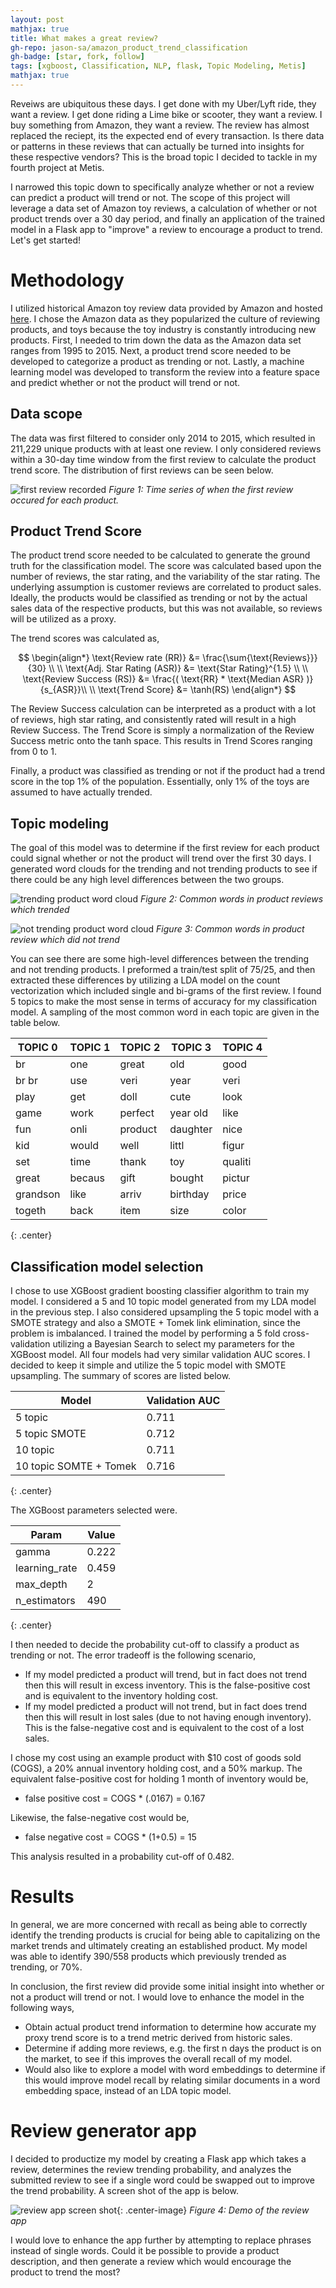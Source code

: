 ```yaml
---
layout: post
mathjax: true
title: What makes a great review?
gh-repo: jason-sa/amazon_product_trend_classification
gh-badge: [star, fork, follow]
tags: [xgboost, Classification, NLP, flask, Topic Modeling, Metis]
mathjax: true
---
```


Reveiws are ubiquitous these days. I get done with my Uber/Lyft ride, they want a review. I get done riding a Lime bike or scooter, they want a review. I buy something from Amazon, they want a review. The review has almost replaced the reciept, its the expected end of every transaction. Is there data or patterns in these reviews that can actually be turned into insights for these respective vendors? This is the broad topic I decided to tackle in my fourth project at Metis.

I narrowed this topic down to specifically analyze whether or not a review can predict a product will trend or not. The scope of this project will leverage a data set of Amazon toy reviews, a calculation of whether or not product trends over a 30 day period, and finally an application of the trained model in a Flask app to "improve" a review to encourage a product to trend. Let's get started!

<!-- I wanted to explore the relationship of product reviews to the success of the product. We live in a culture of providing reviews and comments on the products we buy is common place. I was curious if these comments could indicate whether or not the product would be successful or not. If some signal could be identified from initial product reviews, then this could be utilized in a company’s forecasting process to help improve the overall accuracy of a product’s forecast. Overall, this model could be utilized to reduce the risk of introducing a new product into a market and help to answer the question of when to ramp up upstream production to capitalize on a trending product. -->

# Methodology

I utilized historical Amazon toy review data provided by Amazon and hosted [here](https://s3.amazonaws.com/amazon-reviews-pds/readme.html). I chose the Amazon data as they popularized the culture of reviewing products, and toys because the toy industry is constantly introducing new products. First, I needed to trim down the data as the Amazon data set ranges from 1995 to 2015. Next, a product trend score needed to be developed to categorize a product as trending or not. Lastly, a machine learning model was developed to transform the review into a feature space and predict whether or not the product will trend or not.

## Data scope

The data was first filtered to consider only 2014 to 2015, which resulted in 211,229 unique products with at least one review. I only considered reviews within a 30-day time window from the first review to calculate the product trend score. The distribution of first reviews can be seen below.

![first review recorded](/img/first_recorded_review.png)
*Figure 1: Time series of when the first review occured for each product.*

## Product Trend Score

The product trend score needed to be calculated to generate the ground truth for the classification model. The score was calculated based upon the number of reviews, the star rating, and the variability of the star rating. The underlying assumption is customer reviews are correlated to product sales. Ideally, the products would be classified as trending or not by the actual sales data of the respective products, but this was not available, so reviews will be utilized as a proxy.

The trend scores was calculated as,

$$
\begin{align*}
\text{Review rate (RR)} &= \frac{\sum{\text{Reviews}}}{30} \\ \\
\text{Adj. Star Rating (ASR)} &= \text{Star Rating}^{1.5} \\ \\
\text{Review Success (RS)} &= \frac{( \text{RR} * \text{Median ASR} )}{s_{ASR}}\\ \\
\text{Trend Score} &= \tanh(RS)
\end{align*}
$$


The Review Success calculation can be interpreted as a product with a lot of reviews, high star rating, and consistently rated will result in a high Review Success. The Trend Score is simply a normalization of the Review Success metric onto the tanh space. This results in Trend Scores ranging from 0 to 1.

Finally, a product was classified as trending or not if the product had a trend score in the top 1% of the population. Essentially, only 1% of the toys are assumed to have actually trended.

## Topic modeling

The goal of this model was to determine if the first review for each product could signal whether or not the product will trend over the first 30 days. I generated word clouds for the trending and not trending products to see if there could be any high level differences between the two groups.

![trending product word cloud](/img/trend_word_cloud.png)
*Figure 2: Common words in product reviews which trended*

![not trending product word cloud](/img/not_trend_word_cloud.png)
*Figure 3: Common words in product review which did not trend*

You can see there are some high-level differences between the trending and not trending products. I preformed a train/test split of 75/25, and then  extracted these differences by utilizing a LDA model on the count vectorization which included single and bi-grams of the first review. I found 5 topics to make the most sense in terms of accuracy for my classification model. A sampling of the most common word in each topic are given in the table below.

|TOPIC 0|TOPIC 1|TOPIC 2|TOPIC 3|TOPIC 4|
|---|---|---|---|---|
|br|one|great|old|good
|br br|use|veri|year|veri
|play|get|doll|cute|look
|game|work|perfect|year old|like
|fun|onli|product|daughter|nice
|kid|would|well|littl|figur
|set|time|thank|toy|qualiti
|great|becaus|gift|bought|pictur
|grandson|like|arriv|birthday|price
|togeth|back|item|size|color
{: .center}

## Classification model selection

I chose to use XGBoost gradient boosting classifier algorithm to train my model. I considered a 5 and 10 topic model generated from my LDA model in the previous step. I also considered upsampling the 5 topic model with a SMOTE strategy and also a SMOTE + Tomek link elimination, since the problem is imbalanced. I trained the model by performing a 5 fold cross-validation utilizing a Bayesian Search to select my parameters for the XGBoost model. All four models had very similar validation AUC scores. I decided to keep it simple and utilize the 5 topic model with SMOTE upsampling. The summary of scores are listed below.

|Model|Validation AUC|
|---|---|
5 topic|0.711
5 topic SMOTE|0.712
10 topic|0.711
10 topic SOMTE + Tomek|0.716
{: .center}

The XGBoost parameters selected were.

|Param|Value|
|---|---|
|gamma| 0.222|
|learning_rate|0.459|
|max_depth|2|
|n_estimators|490|
{: .center}

I then needed to decide the probability cut-off to classify a product as trending or not. The error tradeoff is the following scenario,

* If my model predicted a product will trend, but in fact does not trend then this will result in excess inventory. This is the false-positive cost and is equivalent to the inventory holding cost.
* If my model predicted a product will not trend, but in fact does trend then this will result in lost sales (due to not having enough inventory). This is the false-negative cost and is equivalent to the cost of a lost sales.

I chose my cost using an example product with $10 cost of goods sold (COGS), a 20% annual inventory holding cost, and a 50% markup. The equivalent false-positive cost for holding 1 month of inventory would be,

* false positive cost = COGS * (.0167) = 0.167

Likewise, the false-negative cost would be,

* false negative cost = COGS * (1+0.5) = 15

This analysis resulted in a probability cut-off of 0.482.

# Results

In general, we are more concerned with recall as being able to correctly identify the trending products is crucial for being able to capitalizing on the market trends and ultimately creating an established product. My model was able to identify 390/558 products which previously trended as trending, or 70%.

In conclusion, the first review did provide some initial insight into whether or not a product will trend or not. I would love to enhance the model in the following ways,

* Obtain actual product trend information to determine how accurate my proxy trend score is to a trend metric derived from historic sales.
* Determine if adding more reviews, e.g. the first n days the product is on the market, to see if this improves the overall recall of my model.
* Would also like to explore a model with word embeddings to determine if this would improve model recall by relating similar documents in a word embedding space, instead of an LDA topic model.

# Review generator app

I decided to productize my model by creating a Flask app which takes a review, determines the review trending probability, and analyzes the submitted review to see if a single word could be swapped out to improve the trend probability. A screen shot of the app is below.

![review app screen shot](/img/amazon_review_app.gif){: .center-image}
*Figure 4: Demo of the review app*

I would love to enhance the app further by attempting to replace phrases instead of single words. Could it be possible to provide a product description, and then generate a review which would encourage the product to trend the most?
